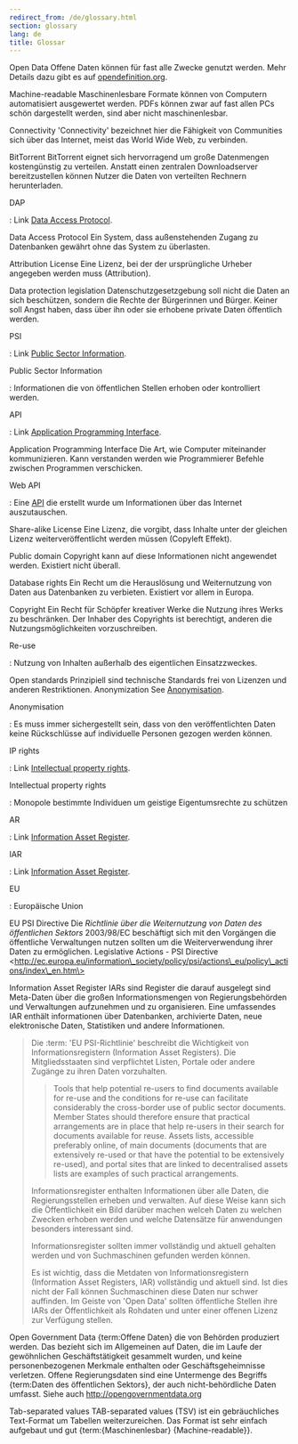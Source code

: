 ```yaml
---
redirect_from: /de/glossary.html
section: glossary
lang: de
title: Glossar
---
```


Open Data Offene Daten können für fast alle Zwecke genutzt werden. Mehr Details dazu gibt es auf [opendefinition.org](http://www.opendefinition.org/).

Machine-readable Maschinenlesbare Formate können von Computern automatisiert ausgewertet werden. PDFs können zwar auf fast allen PCs schön dargestellt werden, sind aber nicht maschinenlesbar.

Connectivity 'Connectivity' bezeichnet hier die Fähigkeit von Communities sich über das Internet, meist das World Wide Web, zu verbinden.

BitTorrent BitTorrent eignet sich hervorragend um große Datenmengen kostengünstig zu verteilen. Anstatt einen zentralen Downloadserver bereitzustellen können Nutzer die Daten von verteilten Rechnern herunterladen.

DAP

:   Link [Data Access Protocol](/glossary/de/terms/data-access-protocol/).

Data Access Protocol Ein System, dass außenstehenden Zugang zu Datenbanken gewährt ohne das System zu überlasten.

Attribution License Eine Lizenz, bei der der ursprüngliche Urheber angegeben werden muss (Attribution).

Data protection legislation Datenschutzgesetzgebung soll nicht die Daten an sich beschützen, sondern die Rechte der Bürgerinnen und Bürger. Keiner soll Angst haben, dass über ihn oder sie erhobene private Daten öffentlich werden.

PSI

:   Link [Public Sector Information](/glossary/de/terms/public-sector-information/).

Public Sector Information

:   Informationen die von öffentlichen Stellen erhoben oder kontrolliert werden.

API

:   Link [Application Programming Interface](/glossary/de/terms/application-programming-interface/).

Application Programming Interface Die Art, wie Computer miteinander kommunizieren. Kann verstanden werden wie Programmierer Befehle zwischen Programmen verschicken.

Web API

:   Eine [API](/glossary/de/terms/api/) die erstellt wurde um Informationen über das Internet auszutauschen.

Share-alike License Eine Lizenz, die vorgibt, dass Inhalte unter der gleichen Lizenz weiterveröffentlicht werden müssen (Copyleft Effekt).

Public domain Copyright kann auf diese Informationen nicht angewendet werden. Existiert nicht überall.

Database rights Ein Recht um die Herauslösung und Weiternutzung von Daten aus Datenbanken zu verbieten. Existiert vor allem in Europa.

Copyright Ein Recht für Schöpfer kreativer Werke die Nutzung ihres Werks zu beschränken. Der Inhaber des Copyrights ist berechtigt, anderen die Nutzungsmöglichkeiten vorzuschreiben.

Re-use

:   Nutzung von Inhalten außerhalb des eigentlichen Einsatzzweckes.

Open standards Prinzipiell sind technische Standards frei von Lizenzen und anderen Restriktionen. Anonymization See [Anonymisation](/glossary/de/terms/anonymisation/).

Anonymisation

:   Es muss immer sichergestellt sein, dass von den veröffentlichten Daten keine Rückschlüsse auf individuelle Personen gezogen werden können.

IP rights

:   Link [Intellectual property rights](/glossary/de/terms/intellectual-property-rights/).

Intellectual property rights

:   Monopole bestimmte Individuen um geistige Eigentumsrechte zu schützen

AR

:   Link [Information Asset Register](/glossary/de/terms/information-asset-register/).

IAR

:   Link [Information Asset Register](/glossary/de/terms/information-asset-register/).

EU

:   Europäische Union

EU PSI Directive Die *Richtlinie über die Weiternutzung von Daten des öffentlichen Sektors* 2003/98/EC beschäftigt sich mit den Vorgängen die öffentliche Verwaltungen nutzen sollten um die Weiterverwendung ihrer Daten zu ermöglichen. Legislative Actions - PSI Directive \<http://ec.europa.eu/information\_society/policy/psi/actions\_eu/policy\_actions/index\_en.htm\>

Information Asset Register IARs sind Register die darauf ausgelegt sind Meta-Daten über die großen Informationsmengen von Regierungsbehörden und Verwaltungen aufzunehmen und zu organisieren. Eine umfassendes IAR enthält informationen über Datenbanken, archivierte Daten, neue elektronische Daten, Statistiken und andere Informationen.

> Die :term: 'EU PSI-Richtlinie' beschreibt die Wichtigkeit von Informationsregistern (Information Asset Registers). Die Mitgliedsstaaten sind verpflichtet Listen, Portale oder andere Zugänge zu ihren Daten vorzuhalten.
>
> > Tools that help potential re-users to find documents available for re-use and the conditions for re-use can facilitate considerably the cross-border use of public sector documents. Member States should therefore ensure that practical arrangements are in place that help re-users in their search for documents available for reuse. Assets lists, accessible preferably online, of main documents (documents that are extensively re-used or that have the potential to be extensively re-used), and portal sites that are linked to decentralised assets lists are examples of such practical arrangements.
>
> Informationsregister enthalten Informationen über alle Daten, die Regierungsstellen erheben und verwalten. Auf diese Weise kann sich die Öffentlichkeit ein Bild darüber machen welceh Daten zu welchen Zwecken erhoben werden und welche Datensätze für anwendungen besonders interessant sind.
>
> Informationsregister sollten immer vollständig und aktuell gehalten werden und von Suchmaschinen gefunden werden können.
>
> Es ist wichtig, dass die Metdaten von Informationsregistern (Information Asset Registers, IAR) vollständig und aktuell sind. Ist dies nicht der Fall können Suchmaschinen diese Daten nur schwer auffinden. Im Geiste von 'Open Data' sollten öffentliche Stellen ihre IARs der Öffentlichkeit als Rohdaten und unter einer offenen Lizenz zur Verfügung stellen.

Open Government Data {term:Offene Daten} die von Behörden produziert werden. Das bezieht sich im Allgemeinen auf Daten, die im Laufe der gewöhnlichen Geschäftstätigkeit gesammelt wurden, und keine personenbezogenen Merkmale enthalten oder Geschäftsgeheimnisse verletzen. Offene Regierungsdaten sind eine Untermenge des Begriffs {term:Daten des öffentlichen Sektors}, der auch nicht-behördliche Daten umfasst. Siehe auch <http://opengovernmentdata.org>

Tab-separated values TAB-separated values (TSV) ist ein gebräuchliches Text-Format um Tabellen weiterzureichen. Das Format ist sehr einfach aufgebaut und gut {term:{Maschinenlesbar} {Machine-readable}}.
